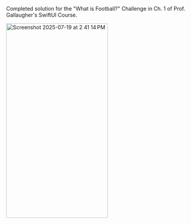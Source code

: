 Completed solution for the "What is Football?" Challenge in Ch. 1 of Prof. Gallaugher's SwiftUI Course.

<img width="272" height="521" alt="Screenshot 2025-07-19 at 2 41 14 PM" src="https://github.com/user-attachments/assets/efaba8b0-cf19-4fe0-b391-f2b0874d1420" />
